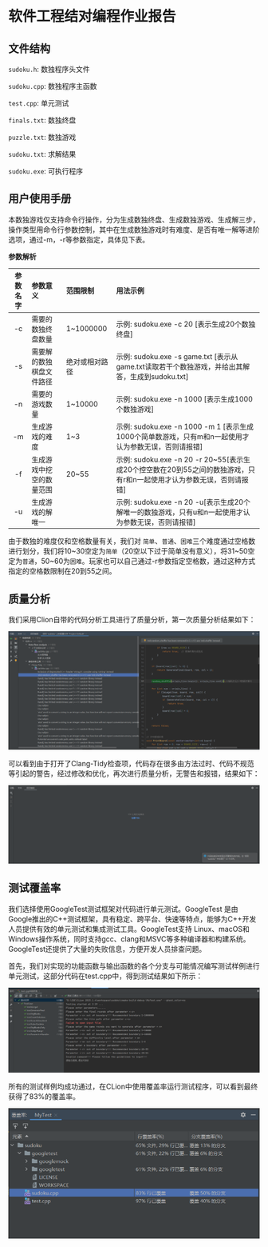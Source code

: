 # 软件工程结对编程作业报告

## 文件结构

`sudoku.h`: 数独程序头文件

`sudoku.cpp`: 数独程序主函数

`test.cpp`: 单元测试

`finals.txt`: 数独终盘

`puzzle.txt`: 数独游戏

`sudoku.txt`: 求解结果

`sudoku.exe`: 可执行程序

## 用户使用手册

本数独游戏仅支持命令行操作，分为生成数独终盘、生成数独游戏、生成解三步，操作类型用命令行参数控制，其中在生成数独游戏时有难度、是否有唯一解等进阶选项，通过-m，-r等参数指定，具体见下表。

**参数解析**

|参数名字|参数意义|范围限制|用法示例|
|:--:|:--------------------|:----------|:-----------------------------------------------------------------------------------------------------|
| -c | 需要的数独终盘数量   | 1~1000000 | 示例: sudoku.exe -c 20 [表示生成20个数独终盘]                                                          |
| -s | 需要解的数独棋盘文件路径 | 绝对或相对路径    |示例: sudoku.exe -s game.txt [表示从game.txt读取若干个数独游戏，并给出其解答，生成到sudoku.txt]  |
| -n | 需要的游戏数量       | 1~10000   | 示例: sudoku.exe -n 1000 [表示生成1000个数独游戏] |
| -m | 生成游戏的难度       | 1~3       | 示例: sudoku.exe -n 1000 -m 1 [表示生成1000个简单数游戏，只有m和n一起使用才认为参数无误，否则请报错]      |
| -f | 生成游戏中挖空的数量范围 | 20~55  | 示例: sudoku.exe -n 20 -r 20~55[表示生成20个控空数在20到55之间的数独游戏，只有r和n一起使用才认为参数无误，否则请报错] |
| -u | 生成游戏的解唯一     |           | 示例: sudoku.exe -n 20 -u[表示生成20个解唯一的数独游戏，只有u和n一起使用才认为参数无误，否则请报错]       |

由于数独的难度仅和空格数量有关，我们对 `简单`、`普通`、`困难`三个难度通过空格数进行划分，我们将10\~30空定为`简单`（20空以下过于简单没有意义），将31\~50空定为`普通`，50~60为`困难`。玩家也可以自己通过-r参数指定空格数，通过这种方式指定的空格数限制在20到55之间。

## 质量分析

我们采用Clion自带的代码分析工具进行了质量分析，第一次质量分析结果如下：

<div align=center>
<img src=image/before-check.png/>
</div>

可以看到由于打开了Clang-Tidy检查项，代码存在很多由方法过时、代码不规范等引起的警告，经过修改和优化，再次进行质量分析，无警告和报错，结果如下：

<div align=center>
<img src=image/after-check.png/>
</div>

## 测试覆盖率

我们选择使用GoogleTest测试框架对代码进行单元测试。GoogleTest 是由Google推出的C++测试框架，具有稳定、跨平台、快速等特点，能够为C++开发人员提供有效的单元测试和集成测试工具。GoogleTest支持 Linux、macOS和Windows操作系统，同时支持gcc、clang和MSVC等多种编译器和构建系统。GoogleTest还提供了大量的失败信息，方便开发人员排查问题。

首先，我们对实现的功能函数与输出函数的各个分支与可能情况编写测试样例进行单元测试，这部分代码在test.cpp中，得到测试结果如下所示：

<div align=center>
<img src=image/googletest.png/>
</div>

所有的测试样例均成功通过，在CLion中使用覆盖率运行测试程序，可以看到最终获得了83%的覆盖率。

<div align=center>
<img src=image/coverage.png/>
</div>

